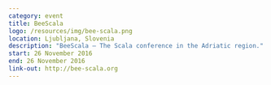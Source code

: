 ```yaml
---
category: event
title: BeeScala
logo: /resources/img/bee-scala.png
location: Ljubljana, Slovenia
description: "BeeScala – The Scala conference in the Adriatic region."
start: 26 November 2016
end: 26 November 2016
link-out: http://bee-scala.org
---
```

